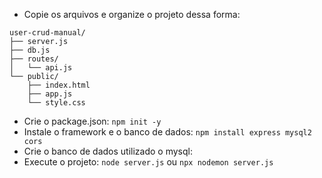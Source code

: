 - Copie os arquivos e organize o projeto dessa forma:
```
user-crud-manual/
├── server.js
├── db.js
├── routes/
│   └── api.js
└── public/
    ├── index.html
    ├── app.js
    └── style.css
```
- Crie o package.json: ```npm init -y```
- Instale o framework e o banco de dados: ```npm install express mysql2 cors```
- Crie o banco de dados utilizado o mysql: 
- Execute o projeto: ```node server.js``` ou ```npx nodemon server.js```
